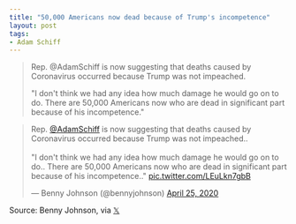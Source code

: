 ```yaml
---
title: "50,000 Americans now dead because of Trump's incompetence"
layout: post
tags:
- Adam Schiff
---
```


> Rep. @AdamSchiff is now suggesting that deaths caused by Coronavirus occurred because Trump was not impeached.
>
> "I don't think we had any idea how much damage he would go on to do. There are 50,000 Americans now who are dead in significant part because of his incompetence."

<blockquote class="twitter-tweet"><p lang="en" dir="ltr">Rep. <a href="https://twitter.com/AdamSchiff?ref_src=twsrc%5Etfw">@AdamSchiff</a> is now suggesting that deaths caused by Coronavirus occurred because Trump was not impeached..<br><br>"I don't think we had any idea how much damage he would go on to do.. There are 50,000 Americans now who are dead in significant part because of his incompetence.." <a href="https://t.co/LEuLkn7gbB">pic.twitter.com/LEuLkn7gbB</a></p>&mdash; Benny Johnson (@bennyjohnson) <a href="https://twitter.com/bennyjohnson/status/1254095075325497344?ref_src=twsrc%5Etfw">April 25, 2020</a></blockquote> <script async src="https://platform.twitter.com/widgets.js" charset="utf-8"></script>

Source: Benny Johnson, via [𝕏](https://x.com)
